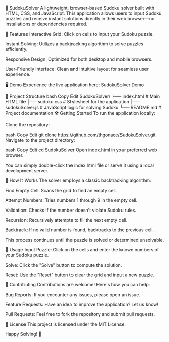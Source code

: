 🧩 SudokuSolver
A lightweight, browser-based Sudoku solver built with HTML, CSS, and JavaScript. This application allows users to input Sudoku puzzles and receive instant solutions directly in their web browser—no installations or dependencies required.

🚀 Features
Interactive Grid: Click on cells to input your Sudoku puzzle.

Instant Solving: Utilizes a backtracking algorithm to solve puzzles efficiently.

Responsive Design: Optimized for both desktop and mobile browsers.

User-Friendly Interface: Clean and intuitive layout for seamless user experience.

🖥️ Demo
Experience the live application here: SudokuSolver Demo


📂 Project Structure
bash
Copy
Edit
SudokuSolver/
├── index.html          # Main HTML file
├── sudoku.css          # Stylesheet for the application
├── sudokuSolver.js     # JavaScript logic for solving Sudoku
└── README.md           # Project documentation
🛠️ Getting Started
To run the application locally:

Clone the repository:

bash
Copy
Edit
git clone https://github.com/thgonace/SudokuSolver.git
Navigate to the project directory:

bash
Copy
Edit
cd SudokuSolver
Open index.html in your preferred web browser.

You can simply double-click the index.html file or serve it using a local development server.

🧠 How It Works
The solver employs a classic backtracking algorithm:

Find Empty Cell: Scans the grid to find an empty cell.

Attempt Numbers: Tries numbers 1 through 9 in the empty cell.

Validation: Checks if the number doesn't violate Sudoku rules.

Recursion: Recursively attempts to fill the next empty cell.

Backtrack: If no valid number is found, backtracks to the previous cell.

This process continues until the puzzle is solved or determined unsolvable.

📌 Usage
Input Puzzle: Click on the cells and enter the known numbers of your Sudoku puzzle.

Solve: Click the "Solve" button to compute the solution.

Reset: Use the "Reset" button to clear the grid and input a new puzzle.

🤝 Contributing
Contributions are welcome! Here's how you can help:

Bug Reports: If you encounter any issues, please open an issue.

Feature Requests: Have an idea to improve the application? Let us know!

Pull Requests: Feel free to fork the repository and submit pull requests.

📄 License
This project is licensed under the MIT License.

Happy Solving! 🧠

